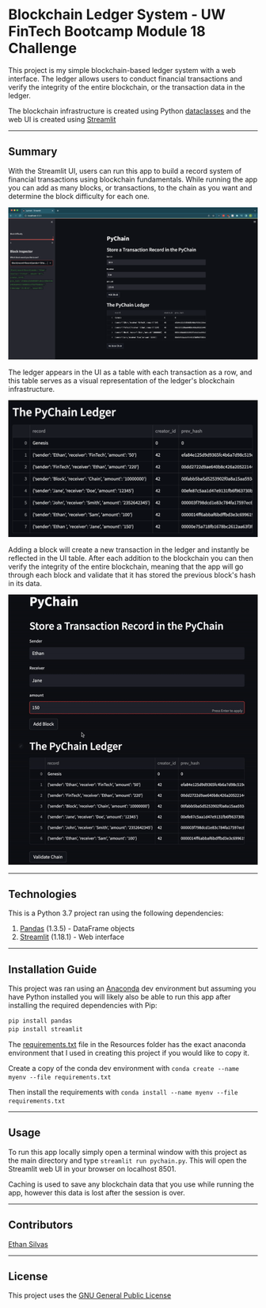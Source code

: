 # Blockchain Ledger System - UW FinTech Bootcamp Module 18 Challenge 

This project is my simple blockchain-based ledger system with a web interface. The ledger allows users to conduct financial transactions and verify the integrity of the entire blockchain, or the transaction data in the ledger. 

The blockchain infrastructure is created using Python [dataclasses](https://docs.python.org/3/library/dataclasses.html) and the web UI is created using [Streamlit](https://streamlit.io/)

---

## Summary

With the Streamlit UI, users can run this app to build a record system of financial transactions using blockchain fundamentals. While running the app you can add as many blocks, or transactions, to the chain as you want and determine the block difficulty for each one. 

![Full screen view of streamlit web ui app showing pychain table with multiple records and side nav bar allowing users to view individual records and select block difficulty](./Resources/Screenshots/full_screen.png)

The ledger appears in the UI as a table with each transaction as a row, and this table serves as a visual representation of the ledger's blockchain infrastructure.

![Screenshot of a ledger dataframe with multiple entries, or blocks.](./Resources/Screenshots/pychain_df.png)

Adding a block will create a new transaction in the ledger and instantly be reflected in the UI table. After each addition to the blockchain you can then verify the integrity of the entire blockchain, meaning that the app will go through each block and validate that it has stored the previous block's hash in its data. 

![Gif of using the UI add block button to create a new entry into the blockchain and seeing it be added to the UI table](./Resources/Gifs/add_block.gif)

---

## Technologies

This is a Python 3.7 project ran using the following dependencies:
1. [Pandas](https://github.com/pandas-dev/pandas) (1.3.5) - DataFrame objects
2. [Streamlit](https://streamlit.io/) (1.18.1) - Web interface

---

## Installation Guide

This project was ran using an [Anaconda](https://docs.anaconda.com/) dev environment but assuming you have Python installed you will likely also be able to run this app after installing the required dependencies with Pip: 

```Python
pip install pandas
pip install streamlit
```

The [requirements.txt](./Resources/requirements.txt) file in the Resources folder has the exact anaconda environment that I used in creating this project if you would like to copy it. 

Create a copy of the conda dev environment with `conda create --name myenv --file requirements.txt`

Then install the requirements with `conda install --name myenv --file requirements.txt`

---

## Usage

To run this app locally simply open a terminal window with this project as the main directory and type `streamlit run pychain.py`. This will open the Streamlit web UI in your browser on localhost 8501. 

Caching is used to save any blockchain data that you use while running the app, however this data is lost after the session is over. 

---

## Contributors

[Ethan Silvas](https://github.com/ethansilvas)

---

## License

This project uses the [GNU General Public License](https://choosealicense.com/licenses/gpl-3.0/)
